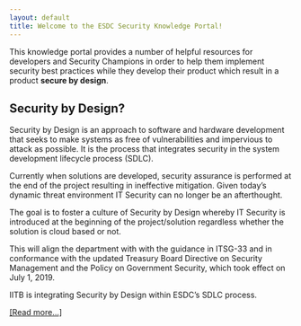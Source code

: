 ```yaml
---
layout: default
title: Welcome to the ESDC Security Knowledge Portal!
---
```


This knowledge portal provides a number of helpful resources for developers and Security Champions in order to help them implement security best practices while they develop their product which result in a product **secure by design**.

## Security by Design?

Security by Design is an approach to software and hardware development that seeks to make systems as free of vulnerabilities and impervious to attack as possible. It is the process that integrates security in the system development lifecycle process (SDLC).

Currently when solutions are developed, security assurance is performed at the end of the project resulting in ineffective mitigation.
Given today’s dynamic threat environment IT Security can no longer be an afterthought.

The goal is to foster a culture of Security by Design whereby IT Security is introduced at the beginning of the project/solution regardless whether the solution is cloud based or not.

This will align the department with with the guidance in ITSG-33 and in conformance with the updated Treasury Board Directive on Security Management and the Policy on Government Security, which took effect on July 1, 2019.

IITB is integrating Security by Design within ESDC’s SDLC process. 

[[Read more...]](/security-by-design/)

